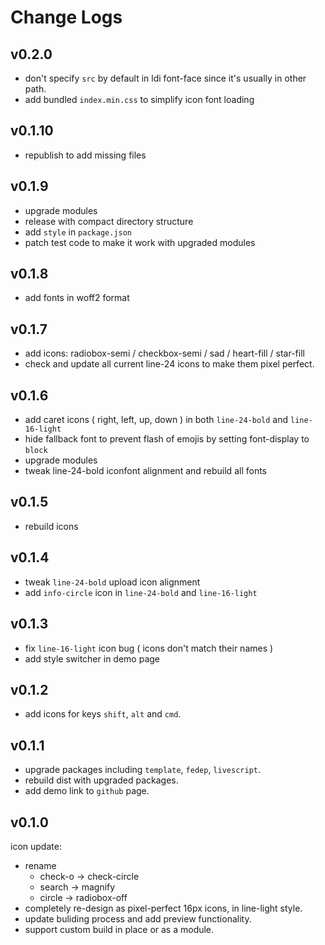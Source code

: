 # Change Logs

## v0.2.0

 - don't specify `src` by default in ldi font-face since it's usually in other path.
 - add bundled `index.min.css` to simplify icon font loading


## v0.1.10

 - republish to add missing files


## v0.1.9

 - upgrade modules
 - release with compact directory structure
 - add `style` in `package.json`
 - patch test code to make it work with upgraded modules


## v0.1.8

 - add fonts in woff2 format


## v0.1.7

 - add icons: radiobox-semi / checkbox-semi / sad / heart-fill / star-fill
 - check and update all current line-24 icons to make them pixel perfect.


## v0.1.6

 - add caret icons ( right, left, up, down ) in both `line-24-bold` and `line-16-light`
 - hide fallback font to prevent flash of emojis by setting font-display to `block`
 - upgrade modules
 - tweak line-24-bold iconfont alignment and rebuild all fonts


## v0.1.5

 - rebuild icons


## v0.1.4

 - tweak `line-24-bold` upload icon alignment
 - add `info-circle` icon in `line-24-bold` and `line-16-light`


## v0.1.3

 - fix `line-16-light` icon bug ( icons don't match their names )
 - add style switcher in demo page

## v0.1.2

 - add icons for keys `shift`, `alt` and `cmd`.


## v0.1.1

 - upgrade packages including `template`, `fedep`, `livescript`.
 - rebuild dist with upgraded packages.
 - add demo link to `github` page.


## v0.1.0 

icon update:

 - rename
   - check-o -> check-circle
   - search -> magnify
   - circle -> radiobox-off
 - completely re-design as pixel-perfect 16px icons, in line-light style.
 - update buliding process and add preview functionality.
 - support custom build in place or as a module.


